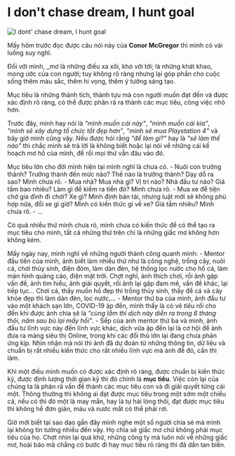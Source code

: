 # I don't chase dream, I hunt goal

![I dont' chase dream, I hunt goal](https://user-images.githubusercontent.com/4539428/80296473-dfa97600-87a5-11ea-93d1-66ff89e0fd27.jpg)

Mấy hôm trước đọc được câu nói này của **Conor McGregor** thì mình có vài luồng suy nghĩ.

Đối với mình, _mơ là những điều xa xôi, khó với tới; là những khát khao, mong ước của con người; tuy không rõ ràng nhưng lại góp phần cho cuộc sống thêm màu sắc, thêm hi vọng, thêm ý tưởng sáng tạo.

Mục tiêu là những thành tích, thành tựu mà con người muốn đạt đến và được xác định rõ ràng, có thể được phân rã ra thành các mục tiêu, công việc nhỏ hơn.

Trước đây, mình hay nói là _"mình muốn cái này"_, _"mình muốn cái kia"_, _"mình sẽ xây dựng tổ chức tốt đẹp hơn"_, _"mình sẽ mua Playstation 4"_ và bây giờ mình cũng vậy. Nếu được hỏi rằng _"để làm gì?"_ hay là _"sẽ làm thế nào"_ thì chắc mình sẽ trả lời là không biết hoặc lại nói về những cái kế hoạch mơ hồ của mình, để rồi mọi thứ vẫn đâu vào đó.

Mục tiêu lớn cho đời mình hiện tại mình nghĩ là chưa có.
    - Nuôi con trưởng thành? Trưởng thành đến mức nào? Thế nào là trưởng thành? Dạy dỗ ra sao? Mình chưa rõ.
    - Mua nhà? Mua nhà gì? Vị trí nào? Nhà đầu tư nào? Giá tầm bao nhiêu? Làm gì để kiếm ra tiền đó? Mình chưa rõ.
    - Mua xe để tiện chở gia đình đi chơi? Xe gì? Mình định bán tải, nhưng luật mới sẽ không phù hợp nữa, đổi xe gì giờ? Mình có kiến thức gì về xe? Giá tầm nhiêu? Mình chưa rõ.
    - ...

Có quá nhiều thứ mình chưa rõ, mình chưa có kiến thức để có thể tạo ra mục tiêu cho mình, tất cả những thứ trên chỉ là những giấc mơ không hơn không kém.

Mấy ngày nay, mình nghĩ về những người thành công quanh mình:
    - Mentor đầu tiên của mình, ảnh biết làm nhiều thứ như là công nghệ, trồng cây, nuôi cá, chơi thủy sinh, điện đóm, làm dàn đèn, hệ thống lọc nước cho hồ cá, làm màn hình quảng cáo, điện mặt trời. Chợt nghĩ, ảnh thích chơi, rồi ảnh gặp vấn đề, ảnh tìm hiểu, ảnh giải quyết, rồi ảnh lại gặp đam mê, vấn đề khác, lại tiếp tục... Chơi cá, thấy muốn hồ đẹp thì trồng thủy sinh, thấy để cá và cây khỏe đẹp thì làm dàn đèn, lọc nước,...
    - Mentor thứ ba của mình, ảnh đầu tư vào một khách sạn lớn, COVID-19 ập đến, mình thấy là có vẻ _tiêu rồi_ cho đến khi được ảnh chia sẽ là _"cùng lắm thì dịch này diễn ra trong 6 tháng thôi, năm sau bù lại mấy hồi"_.
    - Sếp của anh mentor thứ ba và mình, ảnh đầu tư lĩnh vực này đến lĩnh vực khác, dịch vừa ập đến lại là cơ hội để ảnh đưa ra mảng siêu thị Online, trong khi các đối thủ lớn lại đang chưa phản ứng kịp. Nhìn nhận mà nói thì ảnh đã dự đoán từ những thông tin, dữ liệu và chuẩn bị rất nhiều kiến thức cho rất nhiều lĩnh vực mà ảnh để đó, cần thì làm.

Khi một điều mình muốn có được xác định rõ ràng, được chuẩn bị kiến thức kỹ, được định lượng thời gian kỹ thì đó chính là **mục tiêu**. Việc còn lại của chúng ta là phân rã vấn đề thành các mục tiêu con và đi giải quyết từng cái một. Thông thường thì không ai đạt được mục tiêu trong một sớm một chiều cả, nếu có thì đó một là may mắn, hay là tự hài lòng thôi, đạt được mục tiêu thì không hề đơn giản, máu và nước mắt có thể phải rơi.

Giờ mới biết tại sao dạo gần đây mình nghe một số người chia sẻ mà mình lại không tin tưởng nhiều đến vậy. Họ chia sẻ giấc mơ chứ không phải mục tiêu của họ. Chợt nhìn lại quá khứ, những công ty mà luôn nói về những giấc mơ, hoài bão mà chẳng có bước đi hay mục tiêu rõ ràng thì đã dần tan biến.
